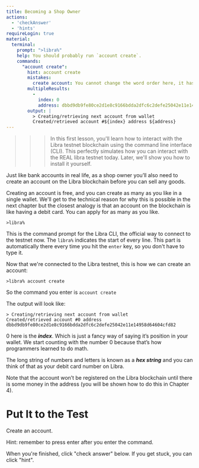 ```yaml
---
title: Becoming a Shop Owner
actions:
  - 'checkAnswer'
  - 'hints'
requireLogin: true
material:
  terminal:
    prompt: ">libra%"
    help: You should probably run `account create`.
    commands:
      "account create":
        hint: account create
        mistakes:
          create account: You cannot change the word order here, it has to be accont first, then create.
        multipleResults:
          - 
            index: 0
            address: dbbd9db9fe80ce2d1e8c9166bdda2dfc6c2defe25042e11e14958d64604cfd82
        output: |
          > Creating/retrieving next account from wallet
          Created/retrieved account #${index} address ${address}
---
```


> > > In this first lesson, you'll learn how to interact with the Libra testnet blockchain using the command line interface (CLI). This perfectly simulates how you can interact with the REAL libra testnet today. Later, we'll show you how to install it yourself.


Just like bank accounts in real life, as a shop owner you’ll also need to create an account on the Libra blockchain before you can sell any goods.

Creating an account is free, and you can create as many as you like in a single wallet. We'll get to the technical reason for why this is possible in the next chapter but the closest analogy is that an account on the blockchain is like having a debit card. You can apply for as many as you like.


```
>libra%
```

This is the command prompt for the Libra CLI, the official way to connect to the testnet now. The `libra%` indicates the start of every line. This part is automatically there every time you hit the `enter` key, so you don't have to type it.

Now that we're connected to the Libra testnet, this is how we can create an account:

```
>libra% account create
```

So the command you enter is `account create`

The output will look like:

```
> Creating/retrieving next account from wallet
Created/retrieved account #0 address dbbd9db9fe80ce2d1e8c9166bdda2dfc6c2defe25042e11e14958d64604cfd82
```

0 here is the **_index_**.  Which is just a fancy way of saying it’s position in your wallet. We start counting with the number 0 because that’s how programmers learned to do math.

The long string of numbers and letters is known as a **_hex string_** and you can think of that as your debit card number on Libra.

Note that the account won’t be registered on the Libra blockchain until there is some money in the address (you will be shown how to do this in Chapter 4).

# Put It to the Test

Create an account.

Hint: remember to press enter after you enter the command.

When you're finished, click "check answer" below. If you get stuck, you can click "hint".

